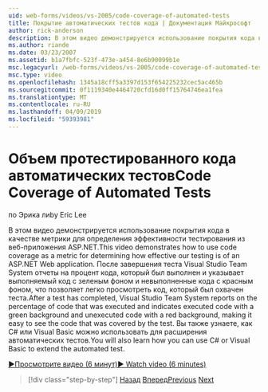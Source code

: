 ```yaml
---
uid: web-forms/videos/vs-2005/code-coverage-of-automated-tests
title: Покрытие автоматических тестов кода | Документация Майкрософт
author: rick-anderson
description: В этом видео демонстрируется использование покрытия кода в качестве метрики для определения эффективности тестирования из веб-приложения ASP.NET. После проверки имеет com...
ms.author: riande
ms.date: 03/23/2007
ms.assetid: b1a7fbfc-523f-473e-a454-8e6b90099b1e
msc.legacyurl: /web-forms/videos/vs-2005/code-coverage-of-automated-tests
msc.type: video
ms.openlocfilehash: 1345a18cff5a3397d153f654225232cec5ac465b
ms.sourcegitcommit: 0f1119340e4464720cfd16d0ff15764746ea1fea
ms.translationtype: MT
ms.contentlocale: ru-RU
ms.lasthandoff: 04/09/2019
ms.locfileid: "59393981"
---
```

# <a name="code-coverage-of-automated-tests"></a><span data-ttu-id="20872-104">Объем протестированного кода автоматических тестов</span><span class="sxs-lookup"><span data-stu-id="20872-104">Code Coverage of Automated Tests</span></span>

<span data-ttu-id="20872-105">по Эрика ли</span><span class="sxs-lookup"><span data-stu-id="20872-105">by Eric Lee</span></span>

<span data-ttu-id="20872-106">В этом видео демонстрируется использование покрытия кода в качестве метрики для определения эффективности тестирования из веб-приложения ASP.NET.</span><span class="sxs-lookup"><span data-stu-id="20872-106">This video demonstrates how to use code coverage as a metric for determining how effective our testing is of an ASP.NET Web application.</span></span> <span data-ttu-id="20872-107">После завершения теста Visual Studio Team System отчеты на процент кода, который был выполнен и указывает выполняемый код с зеленым фоном и невыполненные кода с красным фоном, что позволяет легко просмотреть код, который был охвачен теста.</span><span class="sxs-lookup"><span data-stu-id="20872-107">After a test has completed, Visual Studio Team System reports on the percentage of code that was executed and indicates executed code with a green background and unexecuted code with a red background, making it easy to see the code that was covered by the test.</span></span> <span data-ttu-id="20872-108">Вы также узнаете, как C# или Visual Basic можно использовать для расширения автоматических тестов.</span><span class="sxs-lookup"><span data-stu-id="20872-108">You will also learn how you can use C# or Visual Basic to extend the automated test.</span></span>

[<span data-ttu-id="20872-109">&#9654;Просмотрите видео (6 минут)</span><span class="sxs-lookup"><span data-stu-id="20872-109">&#9654; Watch video (6 minutes)</span></span>](https://channel9.msdn.com/Blogs/ASP-NET-Site-Videos/code-coverage-of-automated-tests)

> [!div class="step-by-step"]
> <span data-ttu-id="20872-110">[Назад](measuring-the-business-value-of-ajax.md)
> [Вперед](custom-extraction-rules-and-coded-web-tests.md)</span><span class="sxs-lookup"><span data-stu-id="20872-110">[Previous](measuring-the-business-value-of-ajax.md)
[Next](custom-extraction-rules-and-coded-web-tests.md)</span></span>
